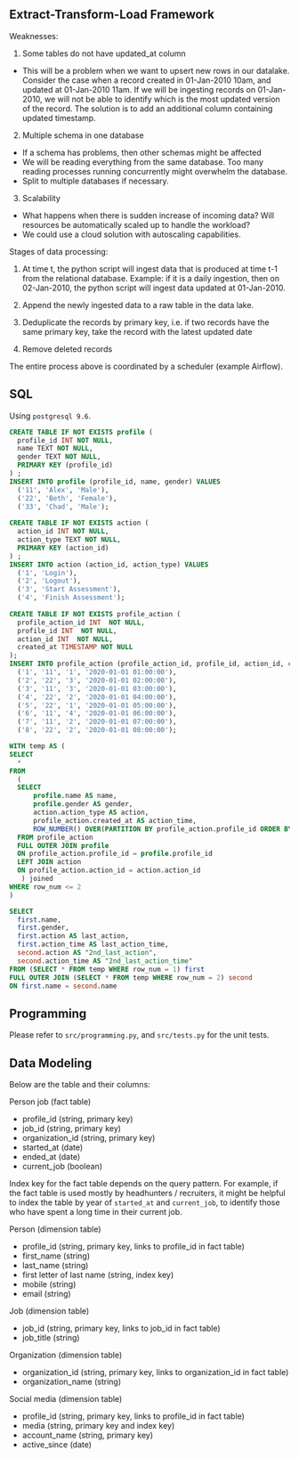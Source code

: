 ## Extract-Transform-Load Framework
Weaknesses:

1. Some tables do not have updated_at column
- This will be a problem when we want to upsert new rows in our datalake. Consider the case when a record  created in 01-Jan-2010 10am, and updated at 01-Jan-2010 11am. If we will be ingesting records on 01-Jan-2010, we will not be able to identify which is the most updated version of the record. The solution is to add an additional column containing updated timestamp. 

2. Multiple schema in one database
- If a schema has problems, then other schemas might be affected
- We will be reading everything from the same database. Too many reading processes running concurrently might overwhelm the database.
- Split to multiple databases if necessary.


3. Scalability 
- What happens when there is sudden increase of incoming data? Will resources be automatically scaled up to handle the workload?
- We could use a cloud solution with autoscaling capabilities. 

Stages of data processing:
1. At time t, the python script will ingest data that is produced at time t-1 from the relational database. Example: if it is a daily ingestion, then on 02-Jan-2010, the python script will ingest data updated at 01-Jan-2010.

2. Append the newly ingested data to a raw table in the data lake. 

3. Deduplicate the records by primary key, i.e. if two records have the same primary key, take the record with the latest updated date

4. Remove deleted records

The entire process above is coordinated by a scheduler (example Airflow). 

## SQL
Using `postgresql 9.6`.

```sql
CREATE TABLE IF NOT EXISTS profile (
  profile_id INT NOT NULL,
  name TEXT NOT NULL,
  gender TEXT NOT NULL,
  PRIMARY KEY (profile_id)
) ;
INSERT INTO profile (profile_id, name, gender) VALUES
  ('11', 'Alex', 'Male'),
  ('22', 'Beth', 'Female'),
  ('33', 'Chad', 'Male');
  
CREATE TABLE IF NOT EXISTS action (
  action_id INT NOT NULL,
  action_type TEXT NOT NULL,
  PRIMARY KEY (action_id)
) ;
INSERT INTO action (action_id, action_type) VALUES
  ('1', 'Login'),
  ('2', 'Logout'),
  ('3', 'Start Assessment'),
  ('4', 'Finish Assessment');
  
CREATE TABLE IF NOT EXISTS profile_action (
  profile_action_id INT  NOT NULL,
  profile_id INT  NOT NULL,
  action_id INT  NOT NULL,
  created_at TIMESTAMP NOT NULL
);
INSERT INTO profile_action (profile_action_id, profile_id, action_id, created_at) VALUES
  ('1', '11', '1', '2020-01-01 01:00:00'),
  ('2', '22', '3', '2020-01-01 02:00:00'),
  ('3', '11', '3', '2020-01-01 03:00:00'),
  ('4', '22', '2', '2020-01-01 04:00:00'),
  ('5', '22', '1', '2020-01-01 05:00:00'),
  ('6', '11', '4', '2020-01-01 06:00:00'),
  ('7', '11', '2', '2020-01-01 07:00:00'),
  ('8', '22', '2', '2020-01-01 08:00:00');

WITH temp AS (
SELECT
  *
FROM 
  (
  SELECT
      profile.name AS name,
      profile.gender AS gender,
      action.action_type AS action,
      profile_action.created_at AS action_time,
      ROW_NUMBER() OVER(PARTITION BY profile_action.profile_id ORDER BY profile_action.created_at DESC) AS row_num
  FROM profile_action 
  FULL OUTER JOIN profile 
  ON profile_action.profile_id = profile.profile_id
  LEFT JOIN action 
  ON profile_action.action_id = action.action_id
   ) joined
WHERE row_num <= 2
)

SELECT 
  first.name,
  first.gender,
  first.action AS last_action,
  first.action_time AS last_action_time,
  second.action AS "2nd_last_action",
  second.action_time AS "2nd_last_action_time"
FROM (SELECT * FROM temp WHERE row_num = 1) first
FULL OUTER JOIN (SELECT * FROM temp WHERE row_num = 2) second
ON first.name = second.name
```
## Programming 

Please refer to `src/programming.py`, and `src/tests.py` for the unit tests.

## Data Modeling 
Below are the table and their columns:

Person job (fact table)
- profile_id (string, primary key)
- job_id (string, primary key)
- organization_id (string, primary key)
- started_at (date)
- ended_at (date)
- current_job (boolean)

Index key for the fact table depends on the query pattern. For example, if the fact table is used mostly by headhunters / recruiters, it might be helpful to index the table by year of `started_at` and `current_job`, to identify those who have spent a long time in their current job. 

Person (dimension table) 
- profile_id (string, primary key, links to profile_id in fact table)
- first_name (string)
- last_name (string)
- first letter of last name (string, index key)
- mobile (string)
- email (string)

Job (dimension table)
- job_id (string, primary key, links to job_id in fact table)
- job_title (string)

Organization (dimension table)
- organization_id (string, primary key, links to organization_id in fact table)
- organization_name (string)

Social media (dimension table)
- profile_id (string, primary key, links to profile_id in fact table)
- media (string, primary key and index key)
- account_name (string, primary key)
- active_since (date)

